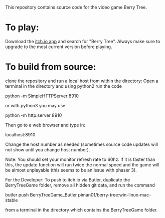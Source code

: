 This repository contains source code for the video game Berry Tree.

# To play:

Download the [itch.io app](https://itch.io/app) and search for "Berry Tree". Always make sure to upgrade to the most current version before playing.

# To build from source:

clone the repository and run a local host from within the directory:
Open a terminal in the directory and using python2 run the code

python -m SimpleHTTPServer 8910

or with python3 you may use

python -m http.server 8910

Then go to a web browser and type in:

localhost:8910

Change the host number as needed (sometimes source code updates will not show until you change host number).

Note: You should set your monitor refresh rate to 60hz. If it is faster than this, the update function will run twice the normal speed and the game will be almost unplayable (this seems to be an issue with phaser 3).

For the Developer: To push to itch.io via Butler, duplicate the BerryTreeGame folder, remove all hidden git data, and run the command

butler push BerryTreeGame_Butler piman01/berry-tree:win-linux-mac-stable

from a terminal in the directory which contains the BerryTreeGame folder.
